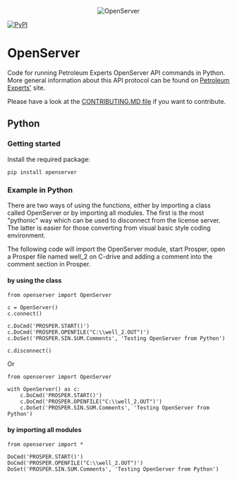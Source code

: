 <p align="center">
<img src="https://raw.githubusercontent.com/equinor/openserver/master/resources/logo.png" title="OpenServer"/>
</p>

[![PyPI](https://img.shields.io/pypi/v/openserver)](https://pypi.org/project/openserver/)

# OpenServer
Code for running Petroleum Experts OpenServer API commands in Python. More general information about this API protocol can be found on [Petroleum Experts'](https://www.petex.com/products/ipm-suite/openserver/) site.

Please have a look at the [CONTRIBUTING.MD file](https://github.com/equinor/OpenServer/blob/master/CONTRIBUTING.md) if you want to contribute.


## Python

### Getting started
Install the required package:
```
pip install openserver
```

### Example in Python

There are two ways of using the functions, either by importing a class called OpenServer or by importing all modules. The first is the most "pythonic" way which can be used to disconnect from the license server. The latter is easier for those converting from visual basic style coding environment. 

The following code will import the OpenServer module, start Prosper, open a Prosper file named well_2 on C-drive and adding a comment into the comment section in Prosper.

#### by using the class ####

```
from openserver import OpenServer

c = OpenServer()
c.connect()

c.DoCmd('PROSPER.START()')
c.DoCmd('PROSPER.OPENFILE("C:\\well_2.OUT")')
c.DoSet('PROSPER.SIN.SUM.Comments', 'Testing OpenServer from Python')

c.disconnect()
```

Or

```
from openserver import OpenServer

with OpenServer() as c:
    c.DoCmd('PROSPER.START()')
    c.DoCmd('PROSPER.OPENFILE("C:\\well_2.OUT")')
    c.DoSet('PROSPER.SIN.SUM.Comments', 'Testing OpenServer from Python')
```

#### by importing all modules ####

```
from openserver import *

DoCmd('PROSPER.START()')
DoCmd('PROSPER.OPENFILE("C:\\well_2.OUT")')
DoSet('PROSPER.SIN.SUM.Comments', 'Testing OpenServer from Python')
```

